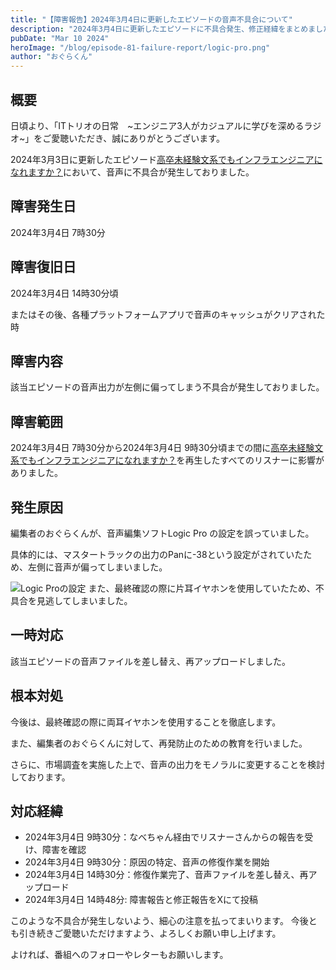 ```yaml
---
title: "【障害報告】2024年3月4日に更新したエピソードの音声不具合について"
description: "2024年3月4日に更新したエピソードに不具合発生、修正経緯をまとめました。"
pubDate: "Mar 10 2024"
heroImage: "/blog/episode-81-failure-report/logic-pro.png"
author: "おぐらくん"
---
```



## 概要

日頃より、「ITトリオの日常　~エンジニア3人がカジュアルに学びを深めるラジオ~」をご愛聴いただき、誠にありがとうございます。

2024年3月3日に更新したエピソード[高卒未経験文系でもインフラエンジニアになれますか？](https://it-trio-no.com/episode/oHwE_xoqar0uq2QzZFS9xQjeAwX8V9PXmQGE7MCkzc4/)において、音声に不具合が発生しておりました。


## 障害発生日

2024年3月4日 7時30分

## 障害復旧日

2024年3月4日 14時30分頃

またはその後、各種プラットフォームアプリで音声のキャッシュがクリアされた時

## 障害内容

該当エピソードの音声出力が左側に偏ってしまう不具合が発生しておりました。

## 障害範囲

2024年3月4日 7時30分から2024年3月4日 9時30分頃までの間に[高卒未経験文系でもインフラエンジニアになれますか？](https://it-trio-no.com/episode/oHwE_xoqar0uq2QzZFS9xQjeAwX8V9PXmQGE7MCkzc4/)を再生したすべてのリスナーに影響がありました。

## 発生原因

編集者のおぐらくんが、音声編集ソフトLogic Pro の設定を誤っていました。

具体的には、マスタートラックの出力のPanに-38という設定がされていたため、左側に音声が偏ってしまいました。

![Logic Proの設定](/blog/episode-81-failure-report/logic-pro.png)
また、最終確認の際に片耳イヤホンを使用していたため、不具合を見逃してしまいました。

## 一時対応

該当エピソードの音声ファイルを差し替え、再アップロードしました。

## 根本対処

今後は、最終確認の際に両耳イヤホンを使用することを徹底します。

また、編集者のおぐらくんに対して、再発防止のための教育を行いました。

さらに、市場調査を実施した上で、音声の出力をモノラルに変更することを検討しております。

## 対応経緯

- 2024年3月4日 9時30分：なべちゃん経由でリスナーさんからの報告を受け、障害を確認
- 2024年3月4日 9時30分：原因の特定、音声の修復作業を開始
- 2024年3月4日 14時30分：修復作業完了、音声ファイルを差し替え、再アップロード
- 2024年3月4日 14時48分: 障害報告と修正報告をXにて投稿


このような不具合が発生しないよう、細心の注意を払ってまいります。
今後とも引き続きご愛聴いただけますよう、よろしくお願い申し上げます。

よければ、番組へのフォローやレターもお願いします。
